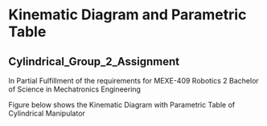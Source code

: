 # Kinematic Diagram and Parametric Table

## Cylindrical_Group_2_Assignment


In Partial Fulfillment of the requirements for MEXE-409 Robotics 2
Bachelor of Science in Mechatronics Engineering


Figure below shows the Kinematic Diagram with Parametric Table of Cylindrical Manipulator
